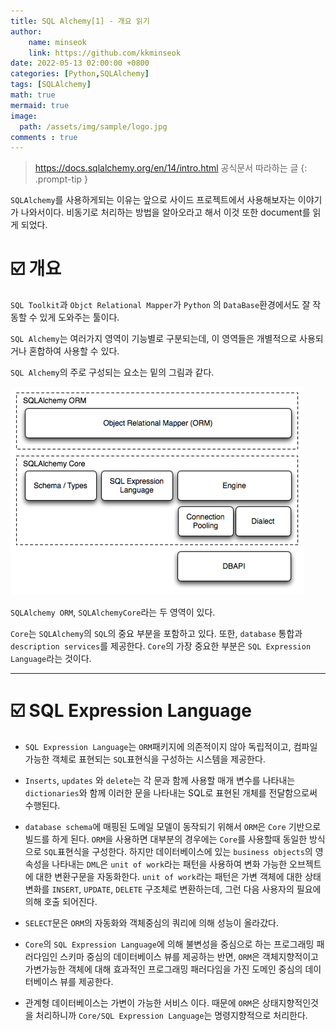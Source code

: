 ```yaml
---
title: SQL Alchemy[1] - 개요 읽기
author: 
    name: minseok
    link: https://github.com/kkminseok
date: 2022-05-13 02:00:00 +0800
categories: [Python,SQLAlchemy]
tags: [SQLAlchemy]
math: true
mermaid: true
image: 
  path: /assets/img/sample/logo.jpg
comments : true
---
```



> <https://docs.sqlalchemy.org/en/14/intro.html> 공식문서 따라하는 글
{: .prompt-tip }

`SQLAlchemy`를 사용하게되는 이유는 앞으로 사이드 프로젝트에서 사용해보자는 이야기가 나와서이다. 비동기로 처리하는 방법을 알아오라고 해서 이것 또한 document를 읽게 되었다.

# ☑️ 개요

`SQL Toolkit`과 `Objct Relational Mapper`가 `Python` 의 `DataBase`환경에서도 잘 작동할 수 있게 도와주는 툴이다.

`SQL Alchemy`는 여러가지 영역이 기능별로 구분되는데, 이 영역들은 개별적으로 사용되거나 혼합하여 사용할 수 있다.

`SQL Alchemy`의 주로 구성되는 요소는 밑의 그림과 같다. 

![](../assets/img/SQLAlchemy/Arc.png)  

`SQLAlchemy ORM`, `SQLAlchemyCore`라는 두 영역이 있다.

`Core`는 `SQLAlchemy`의 `SQL`의 중요 부분을 포함하고 있다.
또한, `database` 통합과 `description services`를 제공한다. 
`Core`의 가장 중요한 부분은 `SQL Expression Language`라는 것이다.

-----

# ☑️ SQL Expression Language

- `SQL Expression Language`는  `ORM`패키지에 의존적이지 않아 독립적이고, 컴파일 가능한 객체로 표현되는 `SQL`표현식을 구성하는 시스템을 제공한다.

- `Inserts`, `updates` 와 `delete`는  각 문과 함께 사용할 매개 변수를 나타내는 `dictionaries`와 함께 이러한 문을 나타내는 SQL로 표현된 개체를 전달함으로써 수행된다.

- `database schema`에 매핑된 도메일 모델이 동작되기 위해서 `ORM`은 `Core` 기반으로 빌드를 하게 된다. `ORM`을 사용하면 대부분의 경우에는 `Core`를 사용할때 동일한 방식으로 `SQL`표현식을 구성한다. 하지만 데이터베이스에 있는 `business objects`의 영속성을 나타내는 `DML`은 `unit of work`라는 패턴을 사용하여 변화 가능한 오브젝트에 대한 변환구문을 자동화한다. `unit of work`라는 패턴은 가변 객체에 대한 상태 변화를 `INSERT`, `UPDATE`, `DELETE` 구조체로 변환하는데, 그런 다음 사용자의 필요에 의해 호출 되어진다.

- `SELECT`문은 `ORM`의 자동화와 객체중심의 쿼리에 의해 성능이 올라갔다.

- `Core`의 `SQL Expression Language`에 의해 불변성을 중심으로 하는 프로그래밍 패러다임인 스키마 중심의 데이터베이스 뷰를 제공하는 반면, `ORM`은 객체지향적이고 가변가능한 객체에 대해 효과적인 프로그래밍 패러다임을 가진 도메인 중심의 데이터베이스 뷰를 제공한다.

- 관계형 데이터베이스는 가변이 가능한 서비스 이다. 때문에 `ORM`은 상태지향적인것을 처리하니까 `Core/SQL Expression Language`는 명령지향적으로 처리한다. 






